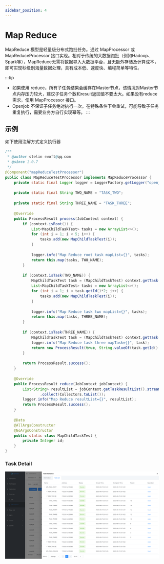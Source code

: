 ```yaml
---
sidebar_position: 4
---
```


# Map Reduce

MapReduce 模型是轻量级分布式跑批任务。通过 MapProcessor 或 MapReduceProcessor 接口实现。相对于传统的大数据跑批（例如Hadoop、Spark等），MapReduce无需将数据导入大数据平台，且无额外存储及计算成本，即可实现秒级别海量数据处理，具有成本低、速度快、编程简单等特性。

:::tip
- 如果使用 reduce，所有子任务结果会缓存在Master节点，该情况对Master节点内存压力较大，建议子任务个数和result返回值不要太大。如果没有reduce需求，使用 MapProcessor 接口。
- Openjob 不保证子任务绝对执行一次。在特殊条件下会重试，可能导致子任务重复执行，需要业务方自行实现幂等。
:::

## 示例

如下使用注解方式定义执行器

```java
/**
 * @author stelin swoft@qq.com
 * @since 1.0.7
 */
@Component("mapReduceTestProcessor")
public class MapReduceTestProcessor implements MapReduceProcessor {
    private static final Logger logger = LoggerFactory.getLogger("openjob");

    private static final String TWO_NAME = "TASK_TWO";

    private static final String THREE_NAME = "TASK_THREE";

    @Override
    public ProcessResult process(JobContext context) {
        if (context.isRoot()) {
            List<MapChildTaskTest> tasks = new ArrayList<>();
            for (int i = 1; i < 5; i++) {
                tasks.add(new MapChildTaskTest(i));
            }

            logger.info("Map Reduce root task mapList={}", tasks);
            return this.map(tasks, TWO_NAME);
        }

        if (context.isTask(TWO_NAME)) {
            MapChildTaskTest task = (MapChildTaskTest) context.getTask();
            List<MapChildTaskTest> tasks = new ArrayList<>();
            for (int i = 1; i < task.getId()*2; i++) {
                tasks.add(new MapChildTaskTest(i));
            }

            logger.info("Map Reduce task two mapList={}", tasks);
            return this.map(tasks, THREE_NAME);
        }

        if (context.isTask(THREE_NAME)) {
            MapChildTaskTest task = (MapChildTaskTest) context.getTask();
            logger.info("Map Reduce task three mapTask={}", task);
            return new ProcessResult(true, String.valueOf(task.getId() * 2));
        }

        return ProcessResult.success();
    }

    @Override
    public ProcessResult reduce(JobContext jobContext) {
        List<String> resultList = jobContext.getTaskResultList().stream().map(TaskResult::getResult)
                .collect(Collectors.toList());
        logger.info("Map Reduce resultList={}", resultList);
        return ProcessResult.success();
    }

    @Data
    @AllArgsConstructor
    @NoArgsConstructor
    public static class MapChildTaskTest {
        private Integer id;
    }
}
```

### Task Detail

![img.png](assets/map-reduce/img.png)